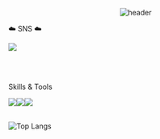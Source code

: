  <div align="center">


![header](https://capsule-render.vercel.app/api?text=⭐PYO%20MIN⭐&fontSize=50&type=transparent&color=autok&height=300&section=header&&fontAlignY=45&desc=&animation=twinkling)

</div>



 
 ☁️ SNS ☁️
 
 <a href="https://www.instagram.com/myopingu_/" target="_blank"><img src="https://img.shields.io/badge/instagram-E4405F?style=flat-square&logo=instagram&logoColor=white"/></a>

 <br/><br/>

 
Skills & Tools

<img src="https://img.shields.io/badge/HTML-98FB98?style=fot-the-badge&logo=HTML5&logoColor=E34F26"><img src="https://img.shields.io/badge/CSS-98FB98?style=fot-the-badge&logo=CSS3&logoColor=1572B6"><img src="https://img.shields.io/badge/Java Script-98FB98?style=fot-the-badge&logo=JavaScript&logoColor=F7DF1E">
 <br/><br/>
 
![Top Langs](https://github-readme-stats.vercel.app/api/top-langs/?username=pyominmin&layout=compact)

 <br/><br/>




